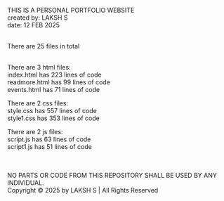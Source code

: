 THIS IS A PERSONAL PORTFOLIO WEBSITE<br>
created by: LAKSH S<br>
date: 12 FEB 2025<br><br>

There are 25 files in total<br><br>

There are 3 html files:<br>
index.html has 223 lines of code<br>
readmore.html has 99 lines of code<br>
events.html has 71 lines of code<br>

There are 2 css files:<br>
style.css has 557 lines of code<br>
style1.css has 353 lines of code<br>

There are 2 js files:<br>
script.js has 63 lines of code<br>
script1.js has 51 lines of code<br>
<br><br>



NO PARTS OR CODE FROM THIS REPOSITORY SHALL BE USED BY ANY INDIVIDUAL. <br>
Copyright © 2025 by LAKSH S | All Rights Reserved
